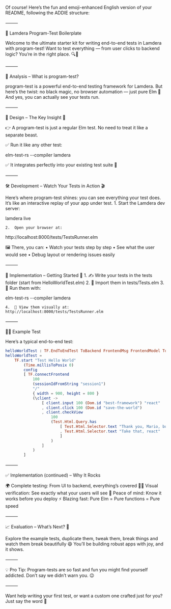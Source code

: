 Of course! Here’s the fun and emoji-enhanced English version of your README, following the ADDIE structure:

⸻

🚀 Lamdera Program-Test Boilerplate

Welcome to the ultimate starter kit for writing end-to-end tests in Lamdera with program-test!
Want to test everything — from user clicks to backend logic? You’re in the right place. 🔍🧪

⸻

🧠 Analysis – What is program-test?

program-test is a powerful end-to-end testing framework for Lamdera.
But here’s the twist: no black magic, no browser automation — just pure Elm 💚
And yes, you can actually see your tests run.

⸻

🎯 Design – The Key Insight 🧩

👉 A program-test is just a regular Elm test.
No need to treat it like a separate beast.

✅ Run it like any other test:

elm-test-rs --compiler lamdera

✅ It integrates perfectly into your existing test suite 🧵

⸻

🛠️ Development – Watch Your Tests in Action 🎬

Here’s where program-test shines: you can see everything your test does.
It’s like an interactive replay of your app under test.
	1.	Start the Lamdera dev server:

lamdera live

	2.	Open your browser at:

http://localhost:8000/tests/TestsRunner.elm

🖼️ There, you can:
	•	Watch your tests step by step
	•	See what the user would see
	•	Debug layout or rendering issues easily

⸻

🚀 Implementation – Getting Started 🧪
	1.	✍️ Write your tests in the tests folder (start from HelloWorldTest.elm)
	2.	🧩 Import them in tests/Tests.elm
	3.	🧪 Run them with:

elm-test-rs --compiler lamdera

	4.	👀 View them visually at: http://localhost:8000/tests/TestsRunner.elm

⸻

🧑‍🏫 Example Test

Here’s a typical end-to-end test:
``` elm
helloWorldTest : TF.EndToEndTest ToBackend FrontendMsg FrontendModel ToFrontend BackendMsg BackendModel
helloWorldTest =
    TF.start "Test Hello World"
        (Time.millisToPosix 0)
        config
        [ TF.connectFrontend
            100
            (sessionIdFromString "session1")
            "/"
            { width = 900, height = 800 }
            (\client ->
                [ client.input 100 (Dom.id "best-framework") "react"
                , client.click 100 (Dom.id "save-the-world")
                , client.checkView
                    100
                    (Test.Html.Query.has
                        [ Test.Html.Selector.text "Thank you, Mario, but the slowness is in another framework"
                        , Test.Html.Selector.text "Take that, react"
                        ]
                    )
                ]
            )
        ]

```


⸻

✅ Implementation (continued) – Why It Rocks

🌍 Complete testing: From UI to backend, everything’s covered
🕵️‍♂️ Visual verification: See exactly what your users will see
🧘 Peace of mind: Know it works before you deploy
⚡ Blazing fast: Pure Elm = Pure functions = Pure speed

⸻

📈 Evaluation – What’s Next? 🎉

Explore the example tests, duplicate them, tweak them, break things and watch them break beautifully 😄
You’ll be building robust apps with joy, and it shows.

⸻

💡 Pro Tip: Program-tests are so fast and fun you might find yourself addicted. Don’t say we didn’t warn you. 😉

⸻

Want help writing your first test, or want a custom one crafted just for you? Just say the word 💬
